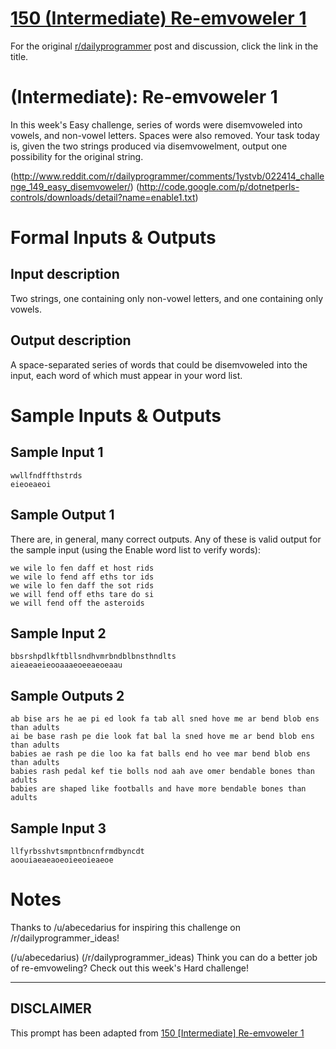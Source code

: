 # [150 (Intermediate) Re-emvoweler 1](https://www.reddit.com/r/dailyprogrammer/comments/1yzlde/022614_challenge_150_intermediate_reemvoweler_1/)

For the original [r/dailyprogrammer](https://www.reddit.com/r/dailyprogrammer/) post and discussion, click the link in the title.

# (Intermediate): Re-emvoweler 1
In this week's Easy challenge, series of words were disemvoweled into vowels, and non-vowel letters. Spaces were also removed. Your task today is, given the two strings produced via disemvowelment, output one possibility for the original string.

(http://www.reddit.com/r/dailyprogrammer/comments/1ystvb/022414_challenge_149_easy_disemvoweler/)
(http://code.google.com/p/dotnetperls-controls/downloads/detail?name=enable1.txt)
# Formal Inputs & Outputs
## Input description
Two strings, one containing only non-vowel letters, and one containing only vowels.

## Output description
A space-separated series of words that could be disemvoweled into the input, each word of which must appear in your word list. 

# Sample Inputs & Outputs
## Sample Input 1

```
wwllfndffthstrds
eieoeaeoi
```
## Sample Output 1
There are, in general, many correct outputs. Any of these is valid output for the sample input (using the Enable word list to verify words):


```
we wile lo fen daff et host rids 
we wile lo fend aff eths tor ids 
we wile lo fen daff the sot rids 
we will fend off eths tare do si 
we will fend off the asteroids
```
## Sample Input 2

```
bbsrshpdlkftbllsndhvmrbndblbnsthndlts
aieaeaeieooaaaeoeeaeoeaau
```
## Sample Outputs 2

```
ab bise ars he ae pi ed look fa tab all sned hove me ar bend blob ens than adults 
ai be base rash pe die look fat bal la sned hove me ar bend blob ens than adults 
babies ae rash pe die loo ka fat balls end ho vee mar bend blob ens than adults 
babies rash pedal kef tie bolls nod aah ave omer bendable bones than adults 
babies are shaped like footballs and have more bendable bones than adults
```
## Sample Input 3

```
llfyrbsshvtsmpntbncnfrmdbyncdt
aoouiaeaeaoeoieeoieaeoe
```
# Notes
Thanks to /u/abecedarius for inspiring this challenge on /r/dailyprogrammer_ideas!

(/u/abecedarius)
(/r/dailyprogrammer_ideas)
Think you can do a better job of re-emvoweling? Check out this week's Hard challenge!


----
## **DISCLAIMER**
This prompt has been adapted from [150 [Intermediate] Re-emvoweler 1](https://www.reddit.com/r/dailyprogrammer/comments/1yzlde/022614_challenge_150_intermediate_reemvoweler_1/
)

